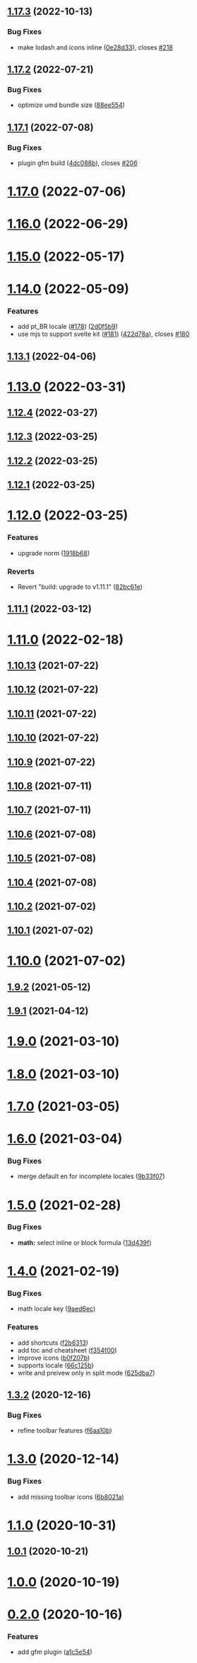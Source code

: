 ## [1.17.3](https://github.com/bytedance/bytemd/compare/v1.17.2...v1.17.3) (2022-10-13)


### Bug Fixes

* make lodash and icons inline ([0e28d33](https://github.com/bytedance/bytemd/commit/0e28d3364a2d3bdb0895099648ebc34391baddcd)), closes [#218](https://github.com/bytedance/bytemd/issues/218)



## [1.17.2](https://github.com/bytedance/bytemd/compare/v1.17.1...v1.17.2) (2022-07-21)


### Bug Fixes

* optimize umd bundle size ([88ee554](https://github.com/bytedance/bytemd/commit/88ee5548d07a1985c4d297a057183e7f4b85202e))



## [1.17.1](https://github.com/bytedance/bytemd/compare/v1.17.0...v1.17.1) (2022-07-08)


### Bug Fixes

* plugin gfm build ([4dc088b](https://github.com/bytedance/bytemd/commit/4dc088b80904d618c9a8cd22b327b87484ebfcd1)), closes [#206](https://github.com/bytedance/bytemd/issues/206)



# [1.17.0](https://github.com/bytedance/bytemd/compare/v1.16.0...v1.17.0) (2022-07-06)



# [1.16.0](https://github.com/bytedance/bytemd/compare/v1.15.0...v1.16.0) (2022-06-29)



# [1.15.0](https://github.com/bytedance/bytemd/compare/v1.14.0...v1.15.0) (2022-05-17)



# [1.14.0](https://github.com/bytedance/bytemd/compare/v1.13.1...v1.14.0) (2022-05-09)


### Features

* add pt_BR locale ([#178](https://github.com/bytedance/bytemd/issues/178)) ([2d0f5b9](https://github.com/bytedance/bytemd/commit/2d0f5b90ede2cff0dd1c565502605be4d0918002))
* use mjs to support svelte kit ([#181](https://github.com/bytedance/bytemd/issues/181)) ([422d78a](https://github.com/bytedance/bytemd/commit/422d78ac1e4c8f0a5bc392ad4b18ff927ba41d6a)), closes [#180](https://github.com/bytedance/bytemd/issues/180)



## [1.13.1](https://github.com/bytedance/bytemd/compare/v1.13.0...v1.13.1) (2022-04-06)



# [1.13.0](https://github.com/bytedance/bytemd/compare/v1.12.4...v1.13.0) (2022-03-31)



## [1.12.4](https://github.com/bytedance/bytemd/compare/v1.12.3...v1.12.4) (2022-03-27)



## [1.12.3](https://github.com/bytedance/bytemd/compare/v1.12.2...v1.12.3) (2022-03-25)



## [1.12.2](https://github.com/bytedance/bytemd/compare/v1.12.1...v1.12.2) (2022-03-25)



## [1.12.1](https://github.com/bytedance/bytemd/compare/v1.12.0...v1.12.1) (2022-03-25)



# [1.12.0](https://github.com/bytedance/bytemd/compare/v1.11.1...v1.12.0) (2022-03-25)


### Features

* upgrade norm ([1918b68](https://github.com/bytedance/bytemd/commit/1918b68d32e0e2500a723a0b072dd80433ae8fad))


### Reverts

* Revert "build: upgrade to v1.11.1" ([82bc61e](https://github.com/bytedance/bytemd/commit/82bc61e1d9cabd20afbada50a607fbd5ae99a88a))



## [1.11.1](https://github.com/bytedance/bytemd/compare/v1.11.0...v1.11.1) (2022-03-12)



# [1.11.0](https://github.com/bytedance/bytemd/compare/v1.10.13...v1.11.0) (2022-02-18)



## [1.10.13](https://github.com/bytedance/bytemd/compare/v1.10.12...v1.10.13) (2021-07-22)



## [1.10.12](https://github.com/bytedance/bytemd/compare/v1.10.11...v1.10.12) (2021-07-22)



## [1.10.11](https://github.com/bytedance/bytemd/compare/v1.10.10...v1.10.11) (2021-07-22)



## [1.10.10](https://github.com/bytedance/bytemd/compare/v1.10.9...v1.10.10) (2021-07-22)



## [1.10.9](https://github.com/bytedance/bytemd/compare/v1.10.8...v1.10.9) (2021-07-22)



## [1.10.8](https://github.com/bytedance/bytemd/compare/v1.10.7...v1.10.8) (2021-07-11)



## [1.10.7](https://github.com/bytedance/bytemd/compare/v1.10.6...v1.10.7) (2021-07-11)



## [1.10.6](https://github.com/bytedance/bytemd/compare/v1.10.5...v1.10.6) (2021-07-08)



## [1.10.5](https://github.com/bytedance/bytemd/compare/v1.10.4...v1.10.5) (2021-07-08)



## [1.10.4](https://github.com/bytedance/bytemd/compare/v1.10.3...v1.10.4) (2021-07-08)



## [1.10.2](https://github.com/bytedance/bytemd/compare/v1.10.1...v1.10.2) (2021-07-02)



## [1.10.1](https://github.com/bytedance/bytemd/compare/v1.10.0...v1.10.1) (2021-07-02)



# [1.10.0](https://github.com/bytedance/bytemd/compare/v1.9.2...v1.10.0) (2021-07-02)



## [1.9.2](https://github.com/bytedance/bytemd/compare/v1.9.1...v1.9.2) (2021-05-12)



## [1.9.1](https://github.com/bytedance/bytemd/compare/v1.9.0...v1.9.1) (2021-04-12)



# [1.9.0](https://github.com/bytedance/bytemd/compare/v1.8.0...v1.9.0) (2021-03-10)



# [1.8.0](https://github.com/bytedance/bytemd/compare/v1.7.1...v1.8.0) (2021-03-10)



# [1.7.0](https://github.com/bytedance/bytemd/compare/v1.6.0...v1.7.0) (2021-03-05)



# [1.6.0](https://github.com/bytedance/bytemd/compare/v1.5.0...v1.6.0) (2021-03-04)


### Bug Fixes

* merge default en for incomplete locales ([9b33f07](https://github.com/bytedance/bytemd/commit/9b33f07b1ceab656d05905f6869d66c42a5fb1a4))



# [1.5.0](https://github.com/bytedance/bytemd/compare/v1.4.0...v1.5.0) (2021-02-28)


### Bug Fixes

* **math:** select inline or block formula ([13d439f](https://github.com/bytedance/bytemd/commit/13d439f891d2d25b1861ec42c7d840f3d9168048))



# [1.4.0](https://github.com/bytedance/bytemd/compare/v1.3.4...v1.4.0) (2021-02-19)


### Bug Fixes

* math locale key ([9aed6ec](https://github.com/bytedance/bytemd/commit/9aed6ec7350ed04c774db16beb2032eacd7422f6))


### Features

* add shortcuts ([f2b6313](https://github.com/bytedance/bytemd/commit/f2b63136dd0ee00dbe88fa1c897a7c2df7652ddd))
* add toc and cheatsheet ([f354f00](https://github.com/bytedance/bytemd/commit/f354f00ef4e1f1ec107e8d856ac9fb8db2676f74))
* improve icons ([b0f207b](https://github.com/bytedance/bytemd/commit/b0f207bb2d60f1d65060484ab9cf3c24b2952d29))
* supports locale ([66c125b](https://github.com/bytedance/bytemd/commit/66c125b0a01e2e1c2172a4e9dd8afa6996a76838))
* write and preivew only in split mode ([625dba7](https://github.com/bytedance/bytemd/commit/625dba7a447cf79ccda2ecd31363fc87517f96e8))



## [1.3.2](https://github.com/bytedance/bytemd/compare/v1.3.1...v1.3.2) (2020-12-16)


### Bug Fixes

* refine toolbar features ([f6aa10b](https://github.com/bytedance/bytemd/commit/f6aa10bf94cbc9dec4cd1f5cc34b151e2d5d54f0))



# [1.3.0](https://github.com/bytedance/bytemd/compare/v1.2.0...v1.3.0) (2020-12-14)


### Bug Fixes

* add missing toolbar icons ([6b8021a](https://github.com/bytedance/bytemd/commit/6b8021abf6a3b1f53be6b6f595b0699a67aeefa4))



# [1.1.0](https://github.com/bytedance/bytemd/compare/v1.0.3...v1.1.0) (2020-10-31)



## [1.0.1](https://github.com/bytedance/bytemd/compare/v1.0.0...v1.0.1) (2020-10-21)



# [1.0.0](https://github.com/bytedance/bytemd/compare/v0.2.1...v1.0.0) (2020-10-19)



# [0.2.0](https://github.com/bytedance/bytemd/compare/v0.1.10...v0.2.0) (2020-10-16)


### Features

* add gfm plugin ([a1c5e54](https://github.com/bytedance/bytemd/commit/a1c5e54801cc3f59819efe3095626e41d0010c8c))



